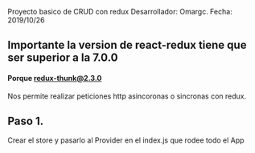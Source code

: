 Proyecto basico de CRUD con redux 
Desarrollador: Omargc. 
Fecha: 2019/10/26 


## Importante la version de react-redux tiene que ser superior a la 7.0.0

#### Porque redux-thunk@2.3.0
Nos permite realizar peticiones http asincoronas o sincronas con redux.

## Paso 1. 
Crear el store y pasarlo al Provider en el index.js que rodee todo el App